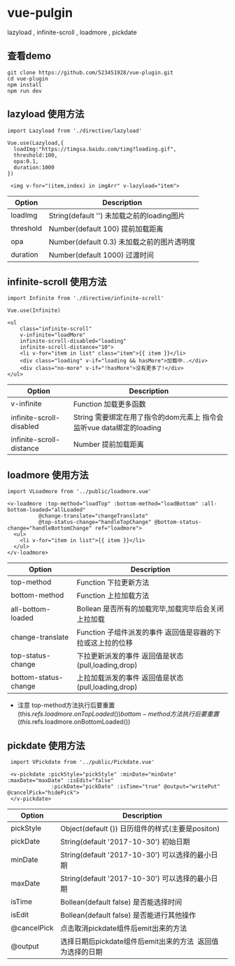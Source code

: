 # vue-pulgin
lazyload , infinite-scroll , loadmore , pickdate

## 查看demo
```
git clone https://github.com/523451928/vue-plugin.git
cd vue-plugin
npm install
npm run dev
```

## lazyload 使用方法 

```
import Lazyload from './directive/lazyload'

Vue.use(Lazyload,{
  loadImg:"https://timgsa.baidu.com/timg?loading.gif",
  threshold:100,
  opa:0.1,
  duration:1000
})

 <img v-for="(item,index) in imgArr" v-lazyload="item">
```
| Option | Description |
| ----- | ----- |
| loadImg | String(default '') 未加载之前的loading图片 |
| threshold | Number(default 100) 提前加载距离 |
| opa | Number(default 0.3) 未加载之前的图片透明度 |
| duration | Number(default 1000) 过渡时间|

## infinite-scroll 使用方法 
```
import Infinite from './directive/infinite-scroll'

Vue.use(Infinite)

<ul
    class="infinite-scroll"
    v-infinite="loadMore"
    infinite-scroll-disabled="loading"
    infinite-scroll-distance="10">
    <li v-for="item in list" class="item">{{ item }}</li>
    <div class="loading" v-if="loading && hasMore">加载中..</div>
    <div class="no-more" v-if="!hasMore">没有更多了!</div>
</ul>
```
| Option | Description |
| ----- | ----- |
| v-infinite  | Function 加载更多函数 |
| infinite-scroll-disabled | String 需要绑定在用了指令的dom元素上 指令会监听vue data绑定的loading |
| infinite-scroll-distance | Number 提前加载距离 |

## loadmore 使用方法
```
import VLoadmore from '../public/loadmore.vue'

<v-loadmore :top-method="loadTop" :bottom-method="loadBottom" :all-bottom-loaded="allLoaded"
          @change-translate="changeTranslate"
          @top-status-change="handleTopChange" @bottom-status-change="handleBottomChange" ref="loadmore">
  <ul>
    <li v-for="item in list">{{ item }}</li>
  </ul>
</v-loadmore>
```
| Option | Description |
| ----- | ----- |
| top-method  | Function 下拉更新方法 |
| bottom-method | Function 上拉加载方法 |
| all-bottom-loaded | Bollean 是否所有的加载完毕,加载完毕后会关闭上拉加载 |
| change-translate | Function 子组件派发的事件 返回值是容器的下拉或这上拉的位移 |
| top-status-change | 下拉更新派发的事件 返回值是状态(pull,loading,drop) |
| bottom-status-change | 上拉加载派发的事件 返回值是状态(pull,loading,drop) |

* 注意 top-method方法执行后要重置(this.$refs.loadmore.onTopLoaded()) bottom-method 方法执行后要重置(this.$refs.loadmore.onBottomLoaded()) 

## pickdate 使用方法
```
 import VPickdate from '../public/Pickdate.vue'
 
 <v-pickdate :pickStyle="pickStyle" :minDate="minDate" :maxDate="maxDate" :isEdit="false"
              :pickDate="pickDate" :isTime="true" @output="writePut"   @cancelPick="hidePick">
 </v-pickdate>

```

| Option | Description |
| ----- | ----- |
| pickStyle | Object(default {}) 日历组件的样式(主要是positon) |
| pickDate | String(default '2017-10-30') 初始日期 |
| minDate | String(default '2017-10-30') 可以选择的最小日期 |
| maxDate | String(default '2017-10-30') 可以选择的最小日期 |
| isTime | Bollean(default false) 是否能选择时间 |
| isEdit | Bollean(default false) 是否能进行其他操作 |
| @cancelPick | 点击取消pickdate组件后emit出来的方法 |
| @output | 选择日期后pickdate组件后emit出来的方法  返回值为选择的日期 |
